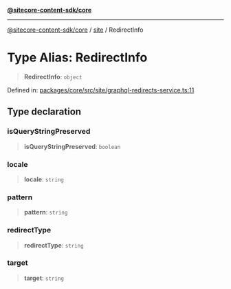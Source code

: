 [**@sitecore-content-sdk/core**](../../README.md)

***

[@sitecore-content-sdk/core](../../README.md) / [site](../README.md) / RedirectInfo

# Type Alias: RedirectInfo

> **RedirectInfo**: `object`

Defined in: [packages/core/src/site/graphql-redirects-service.ts:11](https://github.com/Sitecore/content-sdk/blob/a12743cf942dfe3195e858aea63c33d67943078b/packages/core/src/site/graphql-redirects-service.ts#L11)

## Type declaration

### isQueryStringPreserved

> **isQueryStringPreserved**: `boolean`

### locale

> **locale**: `string`

### pattern

> **pattern**: `string`

### redirectType

> **redirectType**: `string`

### target

> **target**: `string`
